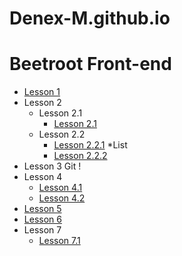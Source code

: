 # Denex-M.github.io

# Beetroot Front-end

* [Lesson 1](https://denex-m.github.io/beetroot/lesson_1/hm1.html)
* Lesson 2
  * Lesson 2.1
    * [Lesson 2.1](https://denex-m.github.io/beetroot/lesson_2/chain1/index.html)
  * Lesson 2.2
    * [Lesson 2.2.1](https://denex-m.github.io/beetroot/lesson_2/chain2/index.html)
  *List
    * [Lesson 2.2.2](https://denex-m.github.io/beetroot/lesson_2/list/Homework_2.1.html)
* Lesson 3 Git !
* Lesson 4
  * [Lesson 4.1](https://denex-m.github.io/beetroot/lesson_4_css/css_1/index.html)
  * [Lesson 4.2]()
* [Lesson 5](https://denex-m.github.io/beetroot/lesson_5/index.html)
* [Lesson 6](https://denex-m.github.io/beetroot/lesson_6/index.html)
* Lesson 7
  * [Lesson 7.1](https://denex-m.github.io/beetroot/lesson_7/7.1_homework/index.html)
  
